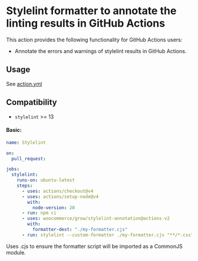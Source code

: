 # Stylelint formatter to annotate the linting results in GitHub Actions

This action provides the following functionality for GitHub Actions users:

- Annotate the errors and warnings of stylelint results in GitHub Actions.

## Usage

See [action.yml](action.yml)

## Compatibility

- `stylelint` >= 13

#### Basic:

```yaml
name: Stylelint

on:
  pull_request:

jobs:
  stylelint:
    runs-on: ubuntu-latest
    steps:
      - uses: actions/checkout@v4
      - uses: actions/setup-node@v4
        with:
          node-version: 20
      - run: npm ci
      - uses: woocommerce/grow/stylelint-annotation@actions-v2
        with:
          formatter-dest: "./my-formatter.cjs"
      - run: stylelint --custom-formatter ./my-formatter.cjs "**/*.css"
```

Uses .cjs to ensure the formatter script will be imported as a CommonJS module.
